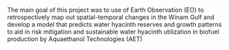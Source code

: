 The main goal of this project was to use of Earth Observation (EO) to retrospectively map out spatial-temporal changes in the Winam Gulf and develop a model that predicts water hyacinth reserves and growth patterns to aid in risk mitigation and sustainable water hyacinth utilization in biofuel production by Aquaethanol Technologies (AET)
